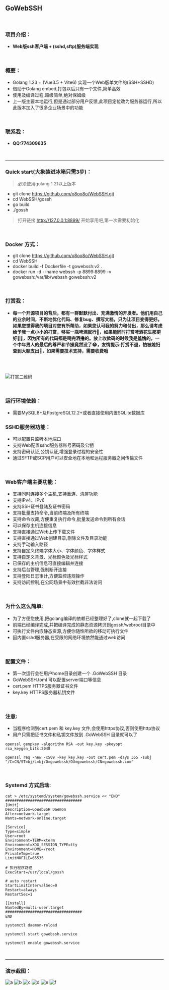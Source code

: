 ## GoWebSSH
<br/>

### 项目介绍：
* **Web版ssh客户端 + (sshd,sftp)服务端实现**
<br/>

### 概要：
* Golang 1.23 + (Vue3.5 + Vite6)  实现一个Web版单文件的(SSH+SSHD)
* 借助于Golang embed,打包以后只有一个文件,简单高效
* 使用及编译过程,超级简单,绝对保姆级
* 上一版主要本地运行,但是通过部分用户反馈,此项目定位改为服务器运行,所以此版本加入了很多企业场景中的功能
<br/>

### 联系我：
* **QQ:774309635**
<br/>

---
### Quick start(大象装进冰箱只需3步)：
>  必须使用golang 1.21以上版本
* git clone https://github.com/o8oo8o/WebSSH.git
* cd WebSSH/gossh
* go build
* ./gossh
>  打开链接 http://127.0.0.1:8899/ 开始享用吧,第一次需要初始化
<br/>

### Docker 方式：
* git clone https://github.com/o8oo8o/WebSSH.git
* cd WebSSH
* docker build -f Dockerfile -t gowebssh:v2 .
* docker run -d --name webssh -p 8899:8899 -v gowebssh:/var/lib/webssh gowebssh:v2
<br/>

### 打赏我：
* **每一个开源项目的背后，都有一群默默付出、充满激情的开发者。他们用自己的业余时间，不断地优化代码、修复bug、撰写文档，只为让项目变得更好。如果您觉得我的项目对您有所帮助，如果您认可我的努力和付出，那么请考虑给予我一点小小的打赏，够买一瓶啤酒就行🍺，如果能同时打赏啤酒花生那更好🍺🥜，因为所有的代码都是喝完酒撸的。放上收款码的时候我是羞愧的，一个中年男人的最后的尊严和节操竟然没了😂，友情提示:打赏不退，怕被媳妇查到大额支出🥸，如果需要技术支持，需要收费哦**
<br/>
<br/>

![打赏二维码](https://gitee.com/o8oo8o/WebSSH/raw/main/img/pay.png)

<br/>

### 运行环境依赖：
* 需要MySQL8+及PostgreSQL12.2+或者直接使用内置SQLite数据库

### SSHD服务器功能：
* 可以配置只监听本地端口
* 支持Web配置sshd服务器账号密码及公钥
* 支持密码认证,公钥认证,增强登录过程的安全性
* 通过SFTP或SCP用户可以安全地在本地和远程服务器之间传输文件
<br/>

### Web客户端主要功能：
* 支持同时连接多个主机,支持重连、清屏功能
* 支持IPv4、IPv6
* 支持SSH证书登陆及证书密码
* 支持批量支持命令,当前终端及所有终端
* 支持命令收藏,方便重复执行命令,批量发送命令到所有会话
* 可以保存主机连接信息
* 支持直接通过Web上传下载文件
* 支持直接通过Web创建目录,删除文件及目录功能
* 支持手动输入路径
* 支持自定义终端字体大小、字体颜色、字体样式
* 支持自定义背景、光标颜色及光标样式
* 已保存的主机信息可直接编辑并连接
* 支持后台管理,强制断开连接
* 支持登陆日志审计,方便监控违规操作
* 支持访问控制,在公网场景中有效拦截非法访问
<br/>

### 为什么这么简单:
* 为了方便您使用,把golang编译的依赖已经整理好了,clone就一起下载了
* 前端已经编译完成,并把编译完成的静态资源拷贝到gossh/webroot目录中
* 可执行文件内嵌静态资源,方便你随性所欲的移动可执行文件
* 因内置sshd服务器,在受限的网络环境依然能通过web访问
<br/>

### 配置文件：
* 第一次运行会在用户home目录创建一个 .GoWebSSH 目录
* GoWebSSH.toml 可以配置server端口等信息
* cert.pem HTTPS服务器证书文件
* key.key  HTTPS服务器私钥文件
<br/>

### 注意: 
* 当程序检测到cert.pem 和 key.key 文件,会使用https协议,否则使用http协议
* 用户只需把证书文件和私钥文件放到 .GoWebSSH 目录就可以了
```shell
openssl genpkey -algorithm RSA -out key.key -pkeyopt rsa_keygen_bits:2048

openssl req -new -x509 -key key.key -out cert.pem -days 365 -subj "/C=CN/ST=bj/L=bj/O=gowebssh/OU=gowebssh/CN=gowebssh.com"
```
<br/>

### Systemd 方式启动: 
```shell
cat > /etc/systemd/system/gowebssh.service << "END"
##################################
[Unit]
Description=GoWebSSH Daemon
After=network.target
Wants=network-online.target

[Service]
Type=simple
User=root
Environment=TERM=xterm
Environment=XDG_SESSION_TYPE=tty
Environment=HOME=/root
PrivateTmp=true
LimitNOFILE=65535

# 执行程序路径
ExecStart=/usr/local/gossh

# auto restart
StartLimitIntervalSec=0
Restart=always
RestartSec=1

[Install]
WantedBy=multi-user.target
##################################
END

systemctl daemon-reload

systemctl start gowebssh.service

systemctl enable gowebssh.service

```
<br/>

---
### 演示截图：
![a](https://gitee.com/o8oo8o/WebSSH/raw/main/img/a.jpg)
![b](https://gitee.com/o8oo8o/WebSSH/raw/main/img/b.jpg)
![c](https://gitee.com/o8oo8o/WebSSH/raw/main/img/c.jpg)
![d](https://gitee.com/o8oo8o/WebSSH/raw/main/img/d.jpg)
![e](https://gitee.com/o8oo8o/WebSSH/raw/main/img/e.jpg)
![f](https://gitee.com/o8oo8o/WebSSH/raw/main/img/f.jpg)


